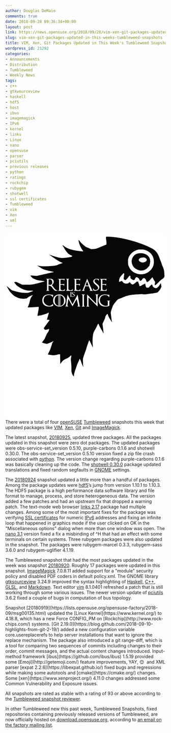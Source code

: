```yaml
---
author: Douglas DeMaio
comments: true
date: 2018-09-28 09:36:34+00:00
layout: post
link: https://news.opensuse.org/2018/09/28/vim-xen-git-packages-updated-in-this-weeks-tumbleweed-snapshots/
slug: vim-xen-git-packages-updated-in-this-weeks-tumbleweed-snapshots
title: VIM, Xen, Git Packages Updated in This Week's Tumbleweed Snapshots
wordpress_id: 21292
categories:
- Announcements
- Distribution
- Tumbleweed
- Weekly News
tags:
- c++
- gtkwourceview
- haskell
- hdf5
- host
- ibus
- imagemagick
- IPv6
- kernel
- links
- Linux
- nano
- opensuse
- parser
- pciutils
- previous releases
- python
- ratings
- rockchip
- rubygem
- shotwell
- ssl certificates
- Tumbleweed
- vim
- Xen
- xml
---
```


![](/wp-content/uploads/2017/09/release-is-coming-black.png)There were a total of four [openSUSE](https://www.opensuse.org/) [Tumbleweed](https://en.opensuse.org/Portal:Tumbleweed) snapshots this week that updated packages like [VIM](https://www.vim.org/), [Xen](https://www.xenproject.org/), [Git](https://blog.github.com/2018-09-10-highlights-from-git-2-19/) and [ImageMagick](https://www.imagemagick.org/).

The latest snapshot, [20180925](https://lists.opensuse.org/opensuse-factory/2018-09/msg00206.html), updated three packages. All the packages updated in this snapshot were zero dot packages. The updated packages were obs-service-set_version 0.5.10, purple-carbons 0.1.6 and shotwell 0.30.0. The obs-service-set_version 0.5.10 version fixed a zip file crash associated with [python](https://www.python.org). The version change regarding purple-carbons 0.1.6 was basically cleaning up the code. The [shotwell 0.30.0](https://wiki.gnome.org/Apps/Shotwell) package updated translations and fixed random segfaults in [GNOME](https://www.gnome.org/) settings.

The [20180924](https://lists.opensuse.org/opensuse-factory/2018-09/msg00205.html) snapshot updated a little more than a handful of packages. Among the package updates were [hdf5](https://www.hdfgroup.org/downloads/hdf5/)’s jump from version 1.10.1 to 1.10.3. The HDF5 package is a high performance data software library and file format to manage, process, and store heterogeneous data. The version added a few patches and had an upstream fix that dropped a warning patch. The text-mode web browser [links 2.17](https://git-scm.com/) package had multiple changes. Among some of the most important fixes for the package was verifying [SSL certificates](https://www.globalsign.com/en/ssl-information-center/what-is-an-ssl-certificate/) for numeric [IPv6](https://en.wikipedia.org/wiki/IPv6) addresses and fixing an infinite loop that happened in graphics mode if the user clicked on OK in the "Miscellaneous options" dialog when more than one window was open. The [nano 3.1](https://www.nano-editor.org) version fixed a fix a misbinding of ^H that had an effect with some terminals on certain systems. Three rubygem packages were also updated in the snapshot. The packages were rubygem-marcel 0.3.3, rubygem-sass 3.6.0 and rubygem-uglifier 4.1.19.

The Tumbleweed snapshot that had the most packages updated in the week was snapshot [20180920](https://lists.opensuse.org/opensuse-factory/2018-09/msg00151.html). Roughly 17 packages were updated in this snapshot. [ImageMagick](https://www.imagemagick.org/) 7.0.8.11 added support for a "module" security policy and disabled PDF coders in default policy.xml. The GNOME library [gtksourceview](https://wiki.gnome.org/Projects/GtkSourceView) 3.24.9 improved the syntax highlighting of [Haskell](https://www.haskell.org/), [C++](https://en.wikipedia.org/wiki/C%2B%2B), [GLSL](https://en.wikipedia.org/wiki/OpenGL_Shading_Language), and [Markdown](https://en.wikipedia.org/wiki/Markdown). Text editor [vim](https://www.vim.org/) 8.1.0401 refreshed a patch that is still working through some various issues. The newer version update of [pciutils](https://github.com/pciutils/pciutils) 3.6.2 fixed a couple of bugs in computation of bus topology.

<!-- more -->Snapshot [20180919](https://lists.opensuse.org/opensuse-factory/2018-09/msg00135.html) updated the [Linux Kernel](https://www.kernel.org/) to 4.18.8, which has a new Force CONFIG_PM on [Rockchip](http://www.rock-chips.com/) systems. [Git 2.19.0](https://blog.github.com/2018-09-10-highlights-from-git-2-19/) added a new configuration variable core.usereplacerefs to help server installations that want to ignore the replace mechanism. The package also introduced a git range-diff, which is a tool for comparing two sequences of commits including changes to their order, commit messages, and the actual content changes introduced. Input-method framework [ibus](https://github.com/ibus/ibus) 1.5.19 provided some [Emoji](http://getemoji.com/) feature improvements, YAY, 😊  and XML parser [expat 2.2.6](https://libexpat.github.io/) fixed bugs and regressions while making some autotools and [cmake](https://cmake.org/) changes. Some [xen](https://www.xenproject.org/) 4.11.0 changes addressed some Common Vulnerability and Exposure issues.

All snapshots are rated as stable with a rating of 93 or above according to the [Tumbleweed snapshot reviewer](http://review.tumbleweed.boombatower.com/).

In other Tumbleweed new this past week, Tumbleweed Snapshots, fixed repositories containing previously released versions of Tumbleweed, are now officially hosted on [download.opensuse.org](http://download.opensuse.org/), according to [an email on the factory mailing list](https://lists.opensuse.org/opensuse-factory/2018-09/msg00075.html).
